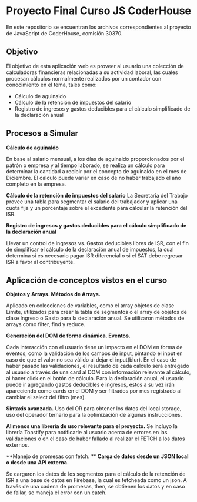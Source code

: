 
# Proyecto Final Curso JS CoderHouse

En este repositorio se encuentran los archivos correspondientes al proyecto de JavaScript de CoderHouse, comisión 30370.

## Objetivo
El objetivo de esta aplicación web es proveer al usuario una colección de calculadoras financieras relacionadas a su actividad laboral, las cuales procesan cálculos normalmente realizados por un contador con conocimiento en el tema, tales como:

* Cálculo de aguinaldo
* Cálculo de la retención de impuestos del salario
* Registro de ingresos y gastos deducibles para el cálculo simplificado de la declaración anual
## Procesos a Simular

**Cálculo de aguinaldo**

En base al salario mensual, a los días de aguinaldo proporcionados por el patrón o empresa y al tiempo laborado, se realiza un cálculo para determinar la cantidad a recibir por el concepto de aguinaldo en el mes de Diciembre.
El calculo puede variar en caso de no haber trabajado el año completo en la empresa.

**Cálculo de la retención de impuestos del salario**
La Secretaria del Trabajo provee una tabla para segmentar el salario del trabajador y aplicar una cuota fija y un porcentaje sobre el excedente para calcular la retención del ISR.

**Registro de ingresos y gastos deducibles para el cálculo simplificado de la declaración anual**

Llevar un control de ingresos vs. Gastos deducibles libres de ISR, con el fin de simplificar el cálculo de la declaración anual de impuestos, la cual determina si es necesario pagar ISR diferencial o si el SAT debe regresar ISR a favor al contribuyente.

## Aplicación de conceptos vistos en el curso

**Objetos y Arrays. Métodos de Arrays.**

Aplicado en colecciones de variables, como el array objetos de clase Limite, utilizados para crear la tabla de segmentos o el array de objetos de clase Ingreso o Gasto para la declaración anual.
Se utilizaron métodos de arrays como filter, find y reduce.

**Generación del DOM de forma dinámica. Eventos.**

Cada interacción con el usuario tiene un impacto en el DOM en forma de eventos, como la validación de los campos de input, pintando el input en caso de que el valor no sea válido al dejar el input(blur).
En el caso de haber pasado las validaciones, el resultado de cada calculo será entregado al usuario a través de una card al DOM con información relevante al cálculo, al hacer click en el botón de cálculo.
Para la declaración anual, el usuario puede ir agregando gastos deducibles e ingresos, estos a su vez irán apareciendo como cards en el DOM y ser filtrados por mes registrado al cambiar el select del filtro (mes).

**Sintaxis avanzada.**
Uso del OR para obtener los datos del local storage, uso del operador ternario para la optimización de algunas instrucciones.


**Al menos una librería de uso relevante para el proyecto.**
Se incluyo la librería Toastify para notificarle al usuario acerca de errores en las validaciones o en el caso de haber fallado al realizar el FETCH a los datos externos.

**Manejo de promesas con fetch. **
**Carga de datos desde un JSON local o desde una API externa.**

Se cargaron los datos de los segmentos para el cálculo de la retención de ISR a una base de datos en Firebase, la cual es fetcheada como un json. A través de una cadena de promesas, then, se obtienen los datos y en caso de fallar, se maneja el error con un catch.


